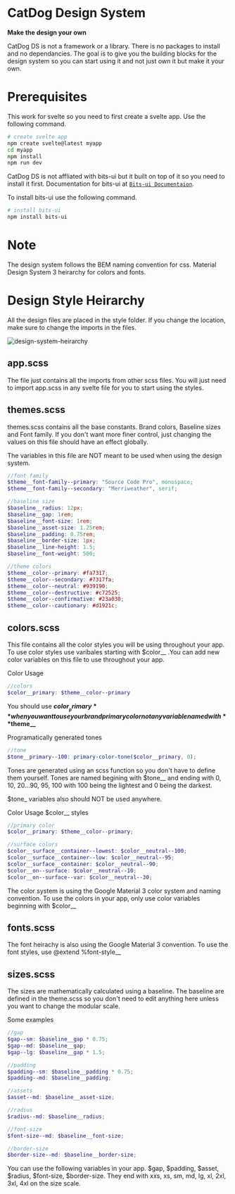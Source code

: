 # CatDog Design System 
**Make the design your own**

CatDog DS is not a framework or a library. There is no packages to install and no dependancies. The goal is to give you the building blocks for the design system so you can start using it and not just own it but make it your own. 

# Prerequisites

This work for svelte so you need to first create a svelte app. Use the following command.

```bash
# create svelte app
npm create svelte@latest myapp
cd myapp
npm install
npm run dev
```

CatDog DS is not affliated with bits-ui but it built on top of it so you need to install it first. Documentation for bits-ui at [`Bits-ui Documentaion`](https://www.bits-ui.com/docs/introduction).

To install bits-ui use the following command.

```bash
# install bits-ui
npm install bits-ui
```

# Note
The design system follows the BEM naming convention for css. Material Design System 3 heirarchy for colors and fonts.

# Design Style Heirarchy
All the design files are placed in the style folder. If you change the location, make sure to change the imports in the files.

![design-system-heirarchy](https://github.com/alekois/catdogui/assets/92536005/f72cb590-d49e-471d-94fb-3fd3dcc319c5)

## app.scss
The file just contains all the imports from other scss files. You will just need to import app.scss in any svelte file for you to start using the styles.

## themes.scss
themes.scss contains all the base constants. Brand colors, Baseline sizes and Font family. If you don't want more finer control, just changing the values on this file should have an effect globally. 

The variables in this file are NOT meant to be used when using the design system.

```scss
//font family
$theme__font-family--primary: "Source Code Pro", monospace;
$theme__font-family--secondary: "Merriweather", serif; 

//baseline size
$baseline__radius: 12px;
$baseline__gap: 1rem; 
$baseline__font-size: 1rem; 
$baseline__asset-size: 1.25rem; 
$baseline__padding: 0.75rem; 
$baseline__border-size: 1px;
$baseline__line-height: 1.5;
$baseline__font-weight: 500;

//theme colors
$theme__color--primary: #fa7317;
$theme__color--secondary: #7317fa;
$theme__color--neutral: #939190;
$theme__color--destructive: #c72525;
$theme__color--confirmative: #23a030;
$theme__color--cautionary: #d1921c;
```

## colors.scss
This file contains all the color styles you will be using throughout your app. To use color styles use varibales starting with $color__ .You can add new color variables on this file to use throughout your app.  

Color Usage
```scss
//colors
$color__primary: $theme__color--primary
```
You should use **$color__primary** when you want to use your brand primary color not any variable named with **$theme__**

Programatically generated tones
```scss
//tone
$tone__primary--100: primary-color-tone($color__primary, 0);
```
Tones are generated using an scss function so you don't have to define them yourself. Tones are named begining with $tone__ and ending with 0, 10, 20...90, 95, 100 with 100 being the lightest and 0 being the darkest. 

$tone_ variables also should NOT be used anywhere. 

Color Usage $color__ styles
```scss
//primary color
$color__primary: $theme__color--primary;

//surface colors
$color__surface__container--lowest: $color__neutral--100;
$color__surface__container--low: $color__neutral--95;
$color__surface__container: $color__neutral--90;
$color__on--surface: $color__neutral--10;
$color__on--surface--var: $color__neutral--30;
```
The color system is using the Google Material 3 color system and naming convention. To use the colors in your app, only use color variables beginning with $color__

## fonts.scss
The font heirachy is also using the Google Material 3 convention. To use the font styles, use @extend %font-style__ 

## sizes.scss
The sizes are mathematically calculated using a baseline. The baseline are defined in the theme.scss so you don't need to edit anything here unless you want to change the modular scale.

Some examples
```scss
//gap
$gap--sm: $baseline__gap * 0.75;
$gap--md: $baseline__gap;
$gap--lg: $baseline__gap * 1.5; 

//padding
$padding--sm: $baseline__padding * 0.75; 
$padding--md: $baseline__padding; 

//assets
$asset--md: $baseline__asset-size; 

//radius
$radius--md: $baseline__radius; 

//font-size
$font-size--md: $baseline__font-size;

//border-size
$border-size--md: $baseline__border-size;
```

You can use the following variables in your app. $gap, $padding, $asset, $radius, $font-size, $border-size. They end with xxs, xs, sm, md, lg, xl, 2xl, 3xl, 4xl on the size scale.
